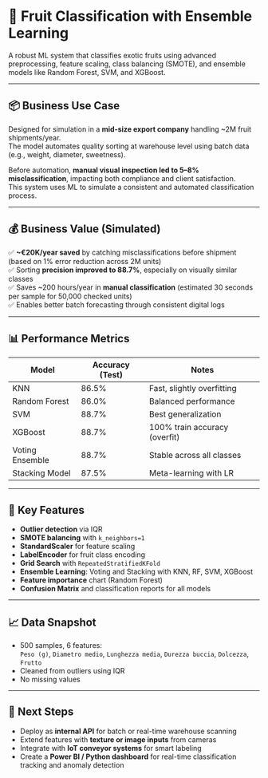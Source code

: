 # 🧠 Fruit Classification with Ensemble Learning

A robust ML system that classifies exotic fruits using advanced preprocessing, feature scaling, class balancing (SMOTE), and ensemble models like Random Forest, SVM, and XGBoost.

---

## 📦 Business Use Case

Designed for simulation in a **mid-size export company** handling ~2M fruit shipments/year.  
The model automates quality sorting at warehouse level using batch data (e.g., weight, diameter, sweetness).

Before automation, **manual visual inspection led to 5–8% misclassification**, impacting both compliance and client satisfaction.  
This system uses ML to simulate a consistent and automated classification process.

---

## 💰 Business Value (Simulated)

✅ **~€20K/year saved** by catching misclassifications before shipment (based on 1% error reduction across 2M units)  
✅ Sorting **precision improved to 88.7%**, especially on visually similar classes  
✅ Saves ~200 hours/year in **manual classification** (estimated 30 seconds per sample for 50,000 checked units)  
✅ Enables better batch forecasting through consistent digital logs

---

## 📊 Performance Metrics

| Model            | Accuracy (Test) | Notes                         |
|------------------|-----------------|-------------------------------|
| KNN              | 86.5%           | Fast, slightly overfitting    |
| Random Forest    | 86.0%           | Balanced performance          |
| SVM              | 88.7%           | Best generalization           |
| XGBoost          | 88.7%           | 100% train accuracy (overfit) |
| Voting Ensemble  | 88.7%           | Stable across all classes     |
| Stacking Model   | 87.5%           | Meta-learning with LR         |

---

## 🔧 Key Features

- **Outlier detection** via IQR  
- **SMOTE balancing** with `k_neighbors=1`  
- **StandardScaler** for feature scaling  
- **LabelEncoder** for fruit class encoding  
- **Grid Search** with `RepeatedStratifiedKFold`  
- **Ensemble Learning**: Voting and Stacking with KNN, RF, SVM, XGBoost  
- **Feature importance** chart (Random Forest)  
- **Confusion Matrix** and classification reports for all models  

---

## 📈 Data Snapshot

- 500 samples, 6 features:  
  `Peso (g)`, `Diametro medio`, `Lunghezza media`, `Durezza buccia`, `Dolcezza`, `Frutto`  
- Cleaned from outliers using IQR  
- No missing values  

---

## 🚀 Next Steps

- Deploy as **internal API** for batch or real-time warehouse scanning  
- Extend features with **texture or image inputs** from cameras  
- Integrate with **IoT conveyor systems** for smart labeling  
- Create a **Power BI / Python dashboard** for real-time classification tracking and anomaly detection  

